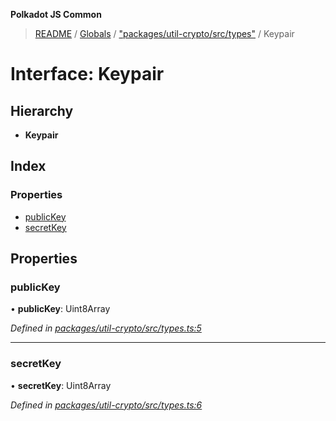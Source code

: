 **Polkadot JS Common**

> [README](../README.md) / [Globals](../globals.md) / ["packages/util-crypto/src/types"](../modules/_packages_util_crypto_src_types_.md) / Keypair

# Interface: Keypair

## Hierarchy

* **Keypair**

## Index

### Properties

* [publicKey](_packages_util_crypto_src_types_.keypair.md#publickey)
* [secretKey](_packages_util_crypto_src_types_.keypair.md#secretkey)

## Properties

### publicKey

•  **publicKey**: Uint8Array

*Defined in [packages/util-crypto/src/types.ts:5](https://github.com/polkadot-js/common/blob/bd1735ca/packages/util-crypto/src/types.ts#L5)*

___

### secretKey

•  **secretKey**: Uint8Array

*Defined in [packages/util-crypto/src/types.ts:6](https://github.com/polkadot-js/common/blob/bd1735ca/packages/util-crypto/src/types.ts#L6)*
